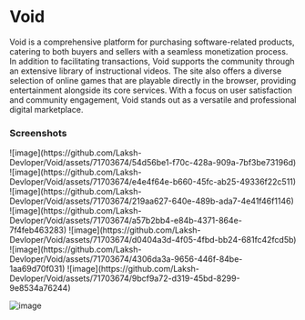 <h1>Void</h1> 
<p>Void is a comprehensive platform for purchasing software-related products, catering to both buyers and sellers with a seamless monetization process. In addition to facilitating transactions, Void supports the community through an extensive library of instructional videos. The site also offers a diverse selection of online games that are playable directly in the browser, providing entertainment alongside its core services. With a focus on user satisfaction and community engagement, Void stands out as a versatile and professional digital marketplace.</p>


<h3>Screenshots</h3>
![image](https://github.com/Laksh-Devloper/Void/assets/71703674/54d56be1-f70c-428a-909a-7bf3be73196d)
![image](https://github.com/Laksh-Devloper/Void/assets/71703674/e4e4f64e-b660-45fc-ab25-49336f22c511)
![image](https://github.com/Laksh-Devloper/Void/assets/71703674/219aa627-640e-489b-ada7-4e41f46f1146)
![image](https://github.com/Laksh-Devloper/Void/assets/71703674/a57b2bb4-e84b-4371-864e-7f4feb463283)
![image](https://github.com/Laksh-Devloper/Void/assets/71703674/d0404a3d-4f05-4fbd-bb24-681fc42fcd5b)
![image](https://github.com/Laksh-Devloper/Void/assets/71703674/4306da3a-9656-446f-84be-1aa69d70f031)
![image](https://github.com/Laksh-Devloper/Void/assets/71703674/9bcf9a72-d319-45bd-8299-9e8534a76244)




![image](https://github.com/Laksh-Devloper/Void/assets/71703674/2f04e926-0506-4d3c-8693-883c67b10cde)

